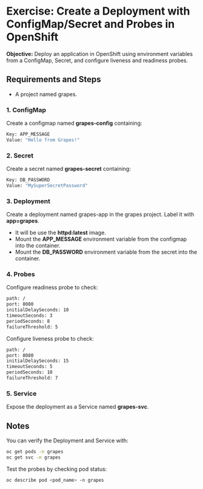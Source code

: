 # Exercise: Create a Deployment with ConfigMap/Secret and Probes in OpenShift

**Objective:** Deploy an application in OpenShift using environment variables from a ConfigMap, Secret, and configure liveness and readiness probes.

## Requirements and Steps

- A project named grapes.

### 1. ConfigMap

Create a configmap named **grapes-config** containing:

```bash
Key: APP_MESSAGE
Value: "Hello from Grapes!"
```

### 2. Secret

Create a secret named **grapes-secret** containing:

```bash
Key: DB_PASSWORD
Value: "MySuperSecretPassword"
```

### 3. Deployment

Create a deployment named grapes-app in the grapes project. Label it with **app=grapes**.
- It will be use the **httpd:latest** image.
- Mount the **APP_MESSAGE** environment variable  from the configmap into the container.
- Mount the **DB_PASSWORD** environment variable from the secret into the container.

### 4. Probes

Configure readiness probe to check:

```bash
path: /
port: 8080
initialDelaySeconds: 10
timeoutSeconds: 3
periodSeconds: 8
failureThreshold: 5
```
Configure liveness probe to check:

```bash
path: /
port: 8080
initialDelaySeconds: 15
timeoutSeconds: 5
periodSeconds: 10
failureThreshold: 7
```

### 5. Service

Expose the deployment as a Service named **grapes-svc**.

## Notes

You can verify the Deployment and Service with:

```bash
oc get pods -n grapes
oc get svc -n grapes
```

Test the probes by checking pod status:

```bash
oc describe pod <pod_name> -n grapes
```